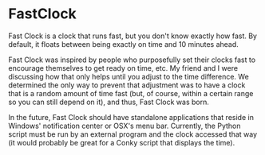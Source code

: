 FastClock
=========

Fast Clock is a clock that runs fast, but you don't know exactly how fast. By default, it floats between being exactly on time and 10 minutes ahead.

Fast Clock was inspired by people who purposefully set their clocks fast to encourage themselves to get ready on time, etc. My friend and I were discussing how that only helps until you adjust to the time difference. We determined the only way to prevent that adjustment was to have a clock that is a random amount of time fast (but, of course, within a certain range so you can still depend on it), and thus, Fast Clock was born.

In the future, Fast Clock should have standalone applications that reside in Windows' notification center or OSX's menu bar. Currently, the Python script must be run by an external program and the clock accessed that way (it would probably be great for a Conky script that displays the time). 
